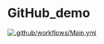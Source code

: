 # GitHub_demo
[![.github/workflows/Main.yml](https://github.com/BhavyaV1/GitHub_demo/actions/workflows/Main.yml/badge.svg?event=project_column)](https://github.com/BhavyaV1/GitHub_demo/actions/workflows/Main.yml)
